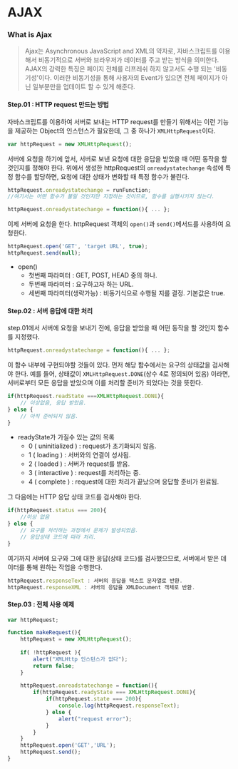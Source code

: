 # AJAX

### What is Ajax

> Ajax는 Asynchronous JavaScript and XML의 약자로, 자바스크립트를 이용해서 비동기적으로 서버와 브라우저가 데이터를 주고 받는 방식을 의미한다. AJAX의 강력한 특징은 페이지 전체를 리프레쉬 하지 않고서도 수행 되는 '비동기성'이다. 이러한 비동기성을 통해 사용자의 Event가 있으면 전체 페이지가 아닌 일부분만을 업데이트 할 수 있게 해준다.



#### Step.01 : HTTP request 만드는 방법

자바스크립트를 이용하여 서버로 보내는 HTTP request를 만들기 위해서는 이런 기능을 제공하는 Object의 인스턴스가 필요한데, 그 중 하나가 `XMLHttpRequest`이다.

```javascript
var httpRequest = new XMLHttpRequest();
```



서버에 요청을 하기에 앞서, 서버로 보낸 요청에 대한 응답을 받았을 때 어떤 동작을 할 것인지를 정해야 한다. 위에서 생성한 httpRequest의 `onreadystatechange` 속성에 특정 함수를 할당하면, 요청에 대한 상태가 변화할 때 특정 함수가 불린다.

```javascript
httpRequest.onreadystatechange = runFunction;
//여기서는 어떤 함수가 불릴 것인지만 지정하는 것이므로, 함수를 실행시키지 않는다.

httpRequest.onreadystatechange = function(){ ... };
```



이제 서버에 요청을 한다. httpRequest 객체의 `open()`과 `send()`메서드를 사용하여 요청한다.

```javascript
httpRequest.open('GET', 'target URL', true);
httpRequest.send(null);
```

- open()
  - 첫번째 파라미터 : GET, POST, HEAD 중의 하나.
  - 두번째 파라미터 : 요구하고자 하는 URL.
  - 세번째 파라미터(생략가능) : 비동기식으로 수행될 지를 결정. 기본값은 true. 



#### Step.02 : 서버 응답에 대한 처리

step.01에서 서버에 요청을 보내기 전에, 응답을 받았을 때 어떤 동작을 할 것인지 함수를 지정했다.

```javascript
httpRequest.onreadystatechange = function(){ ... };
```

이 함수 내부에 구현되야할 것들이 있다. 먼저 해당 함수에서는 요구의 상태값을 검사해야 한다. 예를 들어, 상태값이 `XMLHttpRequest.DONE`(상수 4로 정의되어 있음) 이라면, 서버로부터 모든 응답을 받았으며 이를 처리할 준비가 되었다는 것을 뜻한다.

```javascript
if(httpRequest.readState ===XMLHttpRequest.DONE){
    // 이상없음, 응답 받았음.
} else {
    // 아직 준비되지 않음.
}
```

- readyState가 가질수 있는 값의 목록
  - 0 ( uninitialized ) : request가 초기화되지 않음.
  - 1 ( loading ) : 서버와의 연결이 성사됨.
  - 2 ( loaded ) : 서버가 request를 받음.
  - 3 ( interactive ) : request를 처리하는 중.
  - 4 ( complete ) : request에 대한 처리가 끝났으며 응답할 준비가 완료됨.



그 다음에는 HTTP 응답 상태 코드를 검사해야 한다. 

```javascript
if(httpRequest.status === 200){
    //이상 없음
} else {
    // 요구를 처리하는 과정에서 문제가 발생되었음.
    // 응답상태 코드에 따라 처리.
}
```



여기까지 서버에 요구와 그에 대한 응답(상태 코드)를 검사했으므로, 서버에서 받은 데이터를 통해 원하는 작업을 수행한다.

```javascript
httpRequest.responseText : 서버의 응답을 텍스트 문자열로 반환.
httpRequest.responseXML : 서버의 응답을 XMLDocument 객체로 반환.
```



#### Step.03 : 전체 사용 예제

```javascript
var httpRequest;

function makeRequest(){
    httpRequest = new XMLHttpRequest();
    
	if( !httpRequest ){
    	alert("XMLHttp 인스턴스가 없다");
    	return false;
	}
    
    httpRequest.onreadstatechange = function(){
        if(httpRequest.readyState === XMLHttpRequest.DONE){
            if(httpRequest.state === 200){
                console.log(httpRequest.responseText);
            } else {
                alert("request error");
            }
        }
    }
    httpRequest.open('GET','URL');
    httpRequest.send();
}
```

